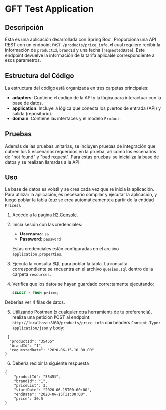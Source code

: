 # GFT Test Application

## Descripción

Esta es una aplicación desarrollada con Spring Boot. Proporciona una API REST con un endpoint `POST /products/price_info`, el cual requiere recibir la información de `productId`, `brandId` y una fecha (`requestedDate`). Este endpoint devuelve la información de la tarifa aplicable correspondiente a esos parámetros.

## Estructura del Código

La estructura del código está organizada en tres carpetas principales:

- **adapters**: Contiene el código de la API y la lógica para interactuar con la base de datos.
- **application**: Incluye la lógica que conecta los puertos de entrada (API) y salida (repositorio).
- **domain**: Contiene las interfaces y el modelo `Product`.

## Pruebas

Además de las pruebas unitarias, se incluyen pruebas de integración que cubren los 5 escenarios requeridos en la prueba, así como los escenarios de "not found" y "bad request". Para estas pruebas, se inicializa la base de datos y se realizan llamadas a la API.

## Uso

La base de datos es volátil y se crea cada vez que se inicia la aplicación. Para utilizar la aplicación, es necesario compilar y ejecutar la aplicación, y luego poblar la tabla (que se crea automáticamente a partir de la entidad `Prices`).

1. Accede a la página [H2 Console](http://localhost:8080/h2-console).
2. Inicia sesión con las credenciales:
   - **Username**: `sa`
   - **Password**: `password`

   Estas credenciales están configuradas en el archivo `application.properties`.

3. Ejecuta la consulta SQL para poblar la tabla. La consulta correspondiente se encuentra en el archivo `queries.sql` dentro de la carpeta `resources`.

4. Verifica que los datos se hayan guardado correctamente ejecutando:
   ```sql
   SELECT * FROM prices;
   ```
Deberías ver 4 filas de datos.

5. Utilizando Postman (o cualquier otra herramienta de tu preferencia), realiza una petición POST al endpoint: `http://localhost:8080/products/price_info` con headers `Content-Type: application/json` y body:
```
 {
  "productId": "35455",
  "brandId": "1",
  "requestedDate": "2020-06-15-10.00.00"
}
```
6. Debería recibir la siguiente respuesta
```
{
    "productId": "35455",
    "brandId": "1",
    "priceList": 3,
    "startDate": "2020-06-15T00:00:00",
    "endDate": "2020-06-15T11:00:00",
    "price": 30.5
}
```

